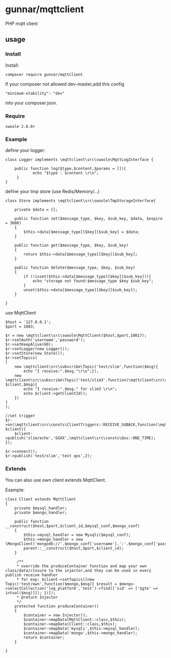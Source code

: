 # gunnar/mqttclient

PHP mqtt client

## usage

### Install

Install:

	composer require gunnar/mqttclient

If your composer not allowed dev-master,add this config

	"minimum-stability": "dev"
	
into your composer.json.

### Require

	swoole 2.0.8+

### Example

define your logger:

    class Logger implements \mqttclient\src\swoole\MqttLogInterface {

		public function log($type,$content,$params = []){
		        echo "$type : $content \r\n";
		 }
	}

define your tmp store (use Redis/Memory/...)

	class Store implements \mqttclient\src\swoole\TmpStorageInterface{

    	private $data = [];

	    public function set($message_type, $key, $sub_key, $data, $expire = 3600)
	    {
	        $this->data[$message_type][$key][$sub_key] = $data;
	    }
	
	    public function get($message_type, $key, $sub_key)
	    {
	        return $this->data[$message_type][$key][$sub_key];
	    }
	
	    public function delete($message_type, $key, $sub_key)
	    {
	        if (!isset($this->data[$message_type][$key][$sub_key])){
	            echo "storage not found:$message_type $key $sub_key";
	        }
	        unset($this->data[$message_type][$key][$sub_key]);
	    }

	}

use MqttClient

	$host = '127.0.0.1';
	$port = 1883;

	$r = new \mqttclient\src\swoole\MqttClient($host,$port,10017);
	$r->setAuth('username','password');
	$r->setKeepAlive(60);
	$r->setLogger(new Logger());
	$r->setStore(new Store());
	$r->setTopics(
    [
        new \mqttclient\src\subscribe\Topic('test/slim',function($msg){
            echo "I receive:".$msg."\r\n";}),
        new \mqttclient\src\subscribe\Topic('test/slim3',function(\mqttclient\src\swoole\MqttClient $client,$msg){
            echo "I receive:".$msg." for slim3 \r\n";
            echo $client->getClientId();
        })
    ]
	);
	
	//set trigger
	$r->on(\mqttclient\src\consts\ClientTriggers::RECEIVE_SUBACK,function(\mqttclient\src\swoole\MqttClient $client){
    	$client->publish('slim/echo','GGXX',\mqttclient\src\consts\Qos::ONE_TIME);
    });
	
	$r->connect();
	$r->publish('test/slim','test qos',2);
	
### Extends

You can also use own client extends MqttClient.

Example:

	class Client extends MqttClient
	{
	    private $mysql_handler;
	    private $mongo_handler;
	
	    public function __construct($host,$port,$client_id,$mysql_conf,$mongo_conf)
	    {
	        $this->mysql_handler = new Mysqli($mysql_conf);
	        $this->mongo_handler = new \MongoClient('mongodb://'.$mongo_conf['username'].':'.$mongo_conf['password'].'@'.$mongo_conf['host'].':'.$mongo_conf['port'].'/'.$mongo_conf['db']);
	        parent::__construct($host,$port,$client_id);
	    }
	
		 /**
	     * override the produceContainer function and map your own class/data/closure to the injector,and they can be used in every publish receive handler
	     * for exp: $client->setTopics([new Topic('test/own',function($mongo,$msg){ $result = $mongo->selectCollection('log_platform','test')->find(['sid' => ['$gte' => intval($msg)]]); })]);
	     * @return Injector
	     */
	    protected function produceContainer()
	    {
	        $container = new Injector();
	        $container->mapData(MqttClient::class,$this);
	        $container->mapData(Client::class,$this);
	        $container->mapData('mysqli',$this->mysql_handler);
	        $container->mapData('mongo',$this->mongo_handler);
	        return $container;
	    }
	
	}

